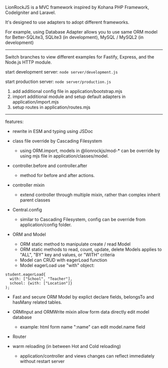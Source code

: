LionRockJS is a MVC framework inspired by Kohana PHP Framework, CodeIgniter and Laravel.

It's designed to use adapters to adopt different frameworks. 

For example, using Database Adapter allows you to use same ORM model for Better-SQLite3, SQLite3 (in development), MySQL / MySQL2 (in development)

---

Switch branches to view different examples for Fastify, Express, and the Node.js HTTP module.

start development server:
``node server/development.js``

start production server:
``node server/production.js``


1. add additional config file in application/bootstrap.mjs
2. import additional module and setup default adapters in application/import.mjs
3. setup routes in application/routes.mjs

---

features:

- rewrite in ESM and typing using JSDoc

- class file override by Cascading Filesystem
  - using ORM.import, models in @lionrockjs/mod-* can be override by using mjs file in application/classes/model.

- controller.before and controller.after
  - method for before and after actions.

- controller mixin
  - extend controller through multiple mixin, rather than complex inherit parent classes
 
- Central.config
  - similar to Cascading Filesystem, config can be override from application/config folder.

- ORM and Model
  - ORM static method to manipulate create / read Model
  - ORM static methods to read, count, update, delete Models applies to "ALL", "BY" key and values, or "WITH" criteria
  - Model can CRUD with eagerLoad function
  - Model eagerLoad use "with" object:
````
student.eagerLoad{
  with: ["School", "Teacher"],
  school: {with: ["Location"]}
);
 ````
  - Fast and secure ORM Model by explict declare fields, belongsTo and hasMany related tables.
  - ORMInput and ORMWrite mixin allow form data directly edit model database
    - example: html form name ":name" can edit model.name field

- Router

- warm reloading (in between Hot and Cold reloading)
  - application/controller and views changes can reflect immediately without restart server
